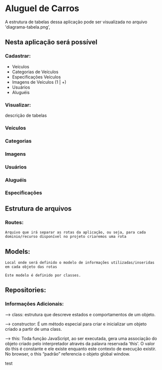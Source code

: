 # Aluguel de Carros

A estrutura de tabelas dessa aplicação pode ser visualizada no arquivo 'diagrama-tabela.png',

## Nesta aplicação será possível 

### Cadastrar:
- Veículos
- Categorias de Veículos
- Especificações Veículos
- Imagens de Veículos (1 | +) 
- Usuários
- Aluguéis

### Visualizar:

descrição de tabelas
### Veículos
### Categorias
### Imagens
### Usuários
### Aluguéis
### Especificações


## Estrutura de arquivos 

### Routes:
    Arquivo que irá separar as rotas da aplicação, ou seja, para cada dominio/recurso disponível no projeto criaremos uma rota

## Models:
    Local onde será definido o modelo de informações utilizadas/inseridas em cada objeto das rotas

    Este modelo é definido por classes.


## Repositories:

### Informações Adicionais:

 --> class: estrutura que descreve estados e comportamentos de um objeto.

 --> constructor: É um método especial para criar e inicializar um objeto criado a partir de uma class.

 --> this: Toda função JavaScript, ao ser executada, gera uma associação do objeto criado pelo interpretador através da palavra reservada 'this'. O valor do this é constante e ele existe enquanto este contexto de execução existir. No browser, o this “padrão” referencia o objeto global window.




test